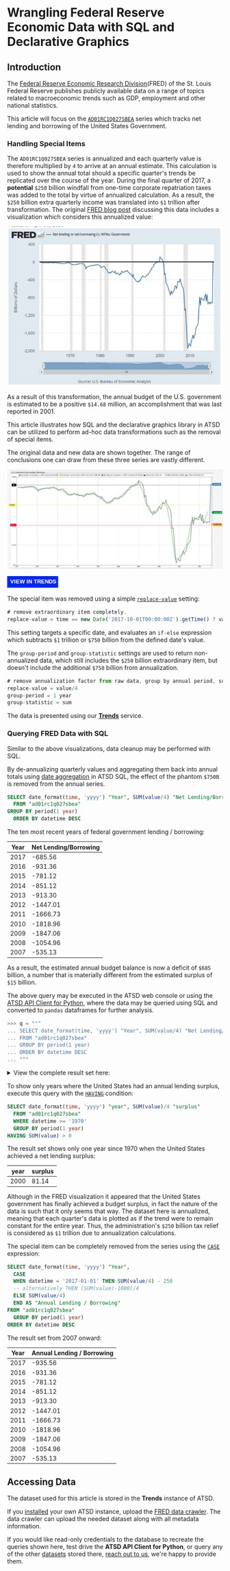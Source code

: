# Wrangling Federal Reserve Economic Data with SQL and Declarative Graphics

## Introduction

The [Federal Reserve Economic Research Division](https://fred.stlouisfed.org/)(FRED) of the St. Louis Federal Reserve publishes publicly available data on a range of topics related to macroeconomic trends such as GDP, employment and other national statistics.

This article will focus on the [`AD01RC1Q027SBEA`](https://fred.stlouisfed.org/series/AD01RC1Q027SBEA) series which tracks net lending and borrowing of the United States Government.

### Handling Special Items

The `AD01RC1Q027SBEA` series is annualized and each quarterly value is therefore multiplied by `4` to arrive at an annual estimate. This calculation is used to show the annual total should a specific quarter's trends be replicated over the course of the year. During the final quarter of 2017, a **potential** `$250` billion windfall from one-time corporate repatriation taxes was added to the total by virtue of annualized calculation. As a result, the `$250` billion extra quarterly income was translated into `$1` trillion after transformation. The original [FRED blog post](https://fredblog.stlouisfed.org/?s=surplus) discussing this data includes a visualization which considers this annualized value:

![](images/fred-chart.png)

As a result of this transformation, the annual budget of the U.S. government is estimated to be a positive `$14.68` million, an accomplishment that was last reported in 2001.

This article illustrates how SQL and the declarative graphics library in ATSD can be utilized to perform ad-hoc data transformations such as the removal of special items.

The original data and new data are shown together. The range of conclusions one can draw from these three series are vastly different.

![](images/xo-graph.png)

[![](images/button-new.png)](https://trends.axibase.com/2b56345c#fullscreen)

The special item was removed using a simple [`replace-value`](https://axibase.com/products/axibase-time-series-database/visualization/widgets/configuring-the-widgets/) setting:

```javascript
# remove extraordinary item completely.
replace-value = time == new Date('2017-10-01T00:00:00Z').getTime() ? value-1000 : value
```

This setting targets a specific date, and evaluates an `if-else` expression which subtracts `$1` trillion or `$750` billion from the defined date's value.

The `group-period` and `group-statistic` settings are used to return non-annualized data, which still includes the `$250` billion extraordinary item, but doesn't include the additional `$750` billion from annualization.

```javascript
# remove annualization factor from raw data, group by annual period, sum samples for actual results.
replace-value = value/4
group-period = 1 year
group-statistic = sum
```

The data is presented using our [**Trends**](../how-to/shared/trends.md) service.

### Querying FRED Data with SQL

Similar to the above visualizations, data cleanup may be performed with SQL.

By de-annualizing quarterly values and aggregating them back into annual totals using [date aggregation](https://axibase.com/docs/atsd/sql/#period) in ATSD SQL, the effect of the phantom `$750B` is removed from the annual series.

```sql
SELECT date_format(time, 'yyyy') "Year", SUM(value/4) "Net Lending/Borrowing"
  FROM "ad01rc1q027sbea"
GROUP BY period(1 year)
  ORDER BY datetime DESC
```

The ten most recent years of federal government lending / borrowing:

| Year | Net Lending/Borrowing |
|------|-----------------------|
| 2017 | -685.56               |
| 2016 | -931.36               |
| 2015 | -781.12               |
| 2014 | -851.12               |
| 2013 | -913.30               |
| 2012 | -1447.01              |
| 2011 | -1666.73              |
| 2010 | -1818.96              |
| 2009 | -1847.06              |
| 2008 | -1054.96              |
| 2007 | -535.13               |

As a result, the estimated annual budget balance is now a deficit of `$685` billion, a number that is materially different from the estimated surplus of `$15` billion.

The above query may be executed in the ATSD web console or using the [ATSD API Client for Python](https://github.com/axibase/atsd-api-python), where the data may be queried using SQL and converted to `pandas` dataframes for further analysis.

```python
>>> q = """
... SELECT date_format(time, 'yyyy') "Year", SUM(value/4) "Net Lending/Borrowing"
... FROM "ad01rc1q027sbea"
... GROUP BY period(1 year)
... ORDER BY datetime DESC
... """
```

<details><summary>View the complete result set here:</summary>
<p>

| Year | Net Lending/Borrowing |
|------|-----------------------|
| 2017 | -685.56               |
| 2016 | -931.36               |
| 2015 | -781.12               |
| 2014 | -851.12               |
| 2013 | -913.30               |
| 2012 | -1447.01              |
| 2011 | -1666.73              |
| 2010 | -1818.96              |
| 2009 | -1847.06              |
| 2008 | -1054.96              |
| 2007 | -535.13               |
| 2006 | -429.80               |
| 2005 | -556.31               |
| 2004 | -675.52               |
| 2003 | -684.35               |
| 2002 | -523.37               |
| 2001 | -149.72               |
| 2000 | 81.14                 |
| 1999 | -2.84                 |
| 1998 | -37.36                |
| 1997 | -139.61               |
| 1996 | -244.25               |
| 1995 | -319.11               |
| 1994 | -330.87               |
| 1993 | -406.51               |
| 1992 | -441.19               |
| 1991 | -352.32               |
| 1990 | -296.46               |
| 1989 | -225.68               |
| 1988 | -217.87               |
| 1987 | -237.38               |
| 1986 | -270.47               |
| 1985 | -248.06               |
| 1984 | -224.12               |
| 1983 | -242.26               |
| 1982 | -201.48               |
| 1981 | -113.69               |
| 1980 | -115.53               |
| 1979 | -67.98                |
| 1978 | -73.20                |
| 1977 | -80.50                |
| 1976 | -96.37                |
| 1975 | -123.55               |
| 1974 | -51.64                |
| 1973 | -39.21                |
| 1972 | -52.12                |
| 1971 | -63.07                |
| 1970 | -49.26                |
</p>
</details>

To show only years where the United States had an annual lending surplus, execute this query with the [`HAVING`](https://axibase.com/docs/atsd/sql/#having-filter) condition:

```sql
SELECT date_format(time, 'yyyy') "year", SUM(value)/4 "surplus"
  FROM "ad01rc1q027sbea"
  WHERE datetime >= '1970'
  GROUP BY period(1 year)
HAVING SUM(value) > 0
```

The result set shows only one year since 1970 when the United States achieved a net lending surplus:

| year | surplus |
|------|---------|
| 2000 | 81.14   |

Although in the FRED visualization it appeared that the United States government has finally achieved a budget surplus, in fact the nature of the data is such that it only seems that way. The dataset here is annualized, meaning that each quarter's data is plotted as if the trend were to remain constant for the entire year. Thus, the administration's `$250` billion tax relief is considered as `$1` trillion due to annualization calculations.

The special item can be completely removed from the series using the [`CASE`](https://axibase.com/docs/atsd/sql/#case-expression) expression:

```sql
SELECT date_format(time, 'yyyy') "Year",
  CASE
  WHEN datetime = '2017-01-01' THEN SUM(value/4) - 250
  -- alternatively THEN (SUM(value)-1000)/4
  ELSE SUM(value/4)
  END AS "Annual Lending / Borrowing"
FROM "ad01rc1q027sbea"
  GROUP BY period(1 year)
ORDER BY datetime DESC
```

The result set from 2007 onward:

| Year | Annual Lending / Borrowing |
|------|----------------------------|
| 2017 | -935.56                    |
| 2016 | -931.36                    |
| 2015 | -781.12                    |
| 2014 | -851.12                    |
| 2013 | -913.30                    |
| 2012 | -1447.01                   |
| 2011 | -1666.73                   |
| 2010 | -1818.96                   |
| 2009 | -1847.06                   |
| 2008 | -1054.96                   |
| 2007 | -535.13                    |

## Accessing Data

The dataset used for this article is stored in the **Trends** instance of ATSD.

If you [installed](https://axibase.com/docs/atsd/installation/) your own ATSD instance, upload the [FRED data crawler](https://github.com/axibase/atsd-data-crawlers/blob/master/crawlers/fred-category-crawler/README.md#fred-category-crawler). The data crawler can upload the needed dataset along with all metadata information.

If you would like read-only credentials to the database to recreate the queries shown here, test drive the **ATSD API Client for Python**, or query any of the other [datasets](https://trends.axibase.com/public/reference.html) stored there, [reach out to us](https://axibase.com/feedback/), we're happy to provide them.
